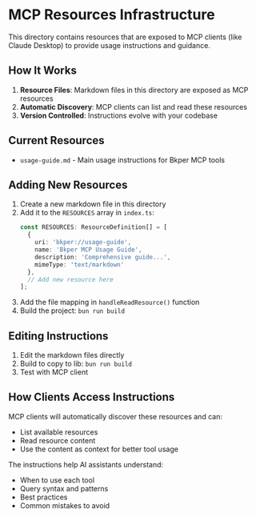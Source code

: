 # MCP Resources Infrastructure

This directory contains resources that are exposed to MCP clients (like Claude Desktop) to provide usage instructions and guidance.

## How It Works

1. **Resource Files**: Markdown files in this directory are exposed as MCP resources
2. **Automatic Discovery**: MCP clients can list and read these resources
3. **Version Controlled**: Instructions evolve with your codebase

## Current Resources

- `usage-guide.md` - Main usage instructions for Bkper MCP tools

## Adding New Resources

1. Create a new markdown file in this directory
2. Add it to the `RESOURCES` array in `index.ts`:
   ```typescript
   const RESOURCES: ResourceDefinition[] = [
     {
       uri: 'bkper://usage-guide',
       name: 'Bkper MCP Usage Guide',
       description: 'Comprehensive guide...',
       mimeType: 'text/markdown'
     },
     // Add new resource here
   ];
   ```
3. Add the file mapping in `handleReadResource()` function
4. Build the project: `bun run build`

## Editing Instructions

1. Edit the markdown files directly
2. Build to copy to lib: `bun run build`
3. Test with MCP client

## How Clients Access Instructions

MCP clients will automatically discover these resources and can:
- List available resources
- Read resource content
- Use the content as context for better tool usage

The instructions help AI assistants understand:
- When to use each tool
- Query syntax and patterns
- Best practices
- Common mistakes to avoid